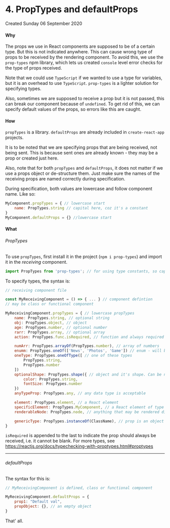 # 4. PropTypes and defaultProps
Created Sunday 06 September 2020

#### Why
The props we use in React components are supposed to be of a certain type. But this is not indicated anywhere. This can cause wrong type of props to be received by the rendering component. To avoid this, we use the `prop-types` npm library, which lets us created `console` level error checks for the type of props received.

Note that we could use `TypeScript` if we wanted to use a type for variables, but it is an overhead to use `TypeScript`. `prop-types` is a lighter solution for specifying types.

Also, sometimes we are supposed to receive a prop but it is not passed, this can break our component because of `undefined`. To get rid of this, we can specify default values of the props, so errors like this are caught.

#### How
`propTypes` is a library.
`defaultProps` are already included in `create-react-app` projects.

It is to be noted that we are specifying props that are being received, not being sent. This is because sent ones are already known - they may be a prop or created just here.

Also, note that for both `propTypes` and `defaultProps`, it does not matter if we use a props object or de-structure them. Just make sure the names of the receiving props are named correctly during specification.

During specification, both values are lowercase and follow component name. Like so:
```jsx
MyComponent.propTypes = { // lowercase start
	name: PropTypes.string // capital here, coz it's a constant
}
MyComponent.defaultProps = {} //lowercase start
```

#### What
###### PropTypes
To use `propTypes`, first install it in the project (`npm i prop-types`) and import it in the *receiving* component.
```jsx
import PropTypes from 'prop-types'; // for using type constants, so capital
```

To specify types, the syntax is:
```jsx
// receiving component file

const MyReceivingComponent = () => { ... } // component defintion
// may be class or functional component

MyReceivingComponent.propTypes = { // lowercase propTypes
	name: PropTypes.string, // optional string
	obj: PropTypes.object, // object
	age: PropTypes.number, // optional number
	rarr: PropTypes.array, // optional array
	action: PropTypes.func.isRequired, // function and always required

	numArr: PropTypes.arrayOf(PropTypes.number), // array of numbers
	enumm: PropTypes.oneOf(['News', 'Photos', 'Game']) // enum - will be one of these
	oneType: PropTypes.oneOfType([ // one of these types
		PropTypes.string,
		PropTypes.number
	])
	optionalShape: PropTypes.shape({ // object and it's shape. Can be nested.
		color: PropTypes.string,
		fontSize: PropTypes.number
	})
	anyTypeProp: PropTypes.any, // any data type is acceptable

	element: PropTypes.element, // a React element
	specificElement: PropTypes.MyComponent, // a React element of type MyComponent
	renderableNode: PropTypes.node, // anything that may be rendered directly

	genericType: PropTypes.instanceOf(ClassName), // prop is an object of type ClassName
}
```
`isRequired` is appended to the last to indicate the prop should always be received, i.e. it cannot be blank.
For more types, see https://reactjs.org/docs/typechecking-with-proptypes.html#proptypes

---
###### defaultProps
The syntax for this is:
```jsx
// MyReceivingComponent is defined, class or functional component

MyReceivingComponent.defaultProps = {
	prop1: "Default val",
	propObject: {}, // an empty object
}
```

That' all.